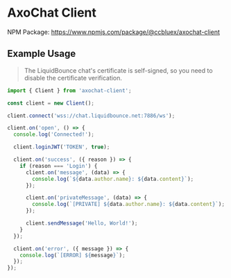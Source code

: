 # AxoChat Client

NPM Package: https://www.npmjs.com/package/@ccbluex/axochat-client

## Example Usage

> The LiquidBounce chat's certificate is self-signed, so you need to disable the certificate verification.

```typescript
import { Client } from 'axochat-client';

const client = new Client();

client.connect('wss://chat.liquidbounce.net:7886/ws');

client.on('open', () => {
  console.log('Connected!');

  client.loginJWT('TOKEN', true);

  client.on('success', ({ reason }) => {
    if (reason === 'Login') {
      client.on('message', (data) => {
        console.log(`${data.author.name}: ${data.content}`);
      });

      client.on('privateMessage', (data) => {
        console.log(`[PRIVATE] ${data.author.name}: ${data.content}`);
      });

      client.sendMessage('Hello, World!');
    }
  });

  client.on('error', ({ message }) => {
    console.log(`[ERROR] ${message}`);
  });
});
```
